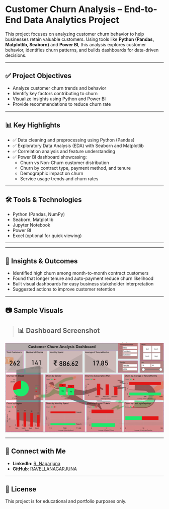 
# Customer Churn Analysis – End-to-End Data Analytics Project

This project focuses on analyzing customer churn behavior to help businesses retain valuable customers. Using tools like **Python (Pandas, Matplotlib, Seaborn)** and **Power BI**, this analysis explores customer behavior, identifies churn patterns, and builds dashboards for data-driven decisions.

---

## ✅ Project Objectives

- Analyze customer churn trends and behavior
- Identify key factors contributing to churn
- Visualize insights using Python and Power BI
- Provide recommendations to reduce churn rate

---

## 📊 Key Highlights

- ✅ Data cleaning and preprocessing using Python (Pandas)
- ✅ Exploratory Data Analysis (EDA) with Seaborn and Matplotlib
- ✅ Correlation analysis and feature understanding
- ✅ Power BI dashboard showcasing:
  - Churn vs Non-Churn customer distribution
  - Churn by contract type, payment method, and tenure
  - Demographic impact on churn
  - Service usage trends and churn rates

---

## 🛠️ Tools & Technologies

- Python (Pandas, NumPy)
- Seaborn, Matplotlib
- Jupyter Notebook
- Power BI
- Excel (optional for quick viewing)

---

---

## 📌 Insights & Outcomes

- Identified high churn among month-to-month contract customers
- Found that longer tenure and auto-payment reduce churn likelihood
- Built visual dashboards for easy business stakeholder interpretation
- Suggested actions to improve customer retention

---

## 📷 Sample Visuals

> ## 📊 Dashboard Screenshot

![Churn Dashboard](CustomerChurnData.png)



---

## 🔗 Connect with Me

- **LinkedIn**: [R. Nagarjuna](https://www.linkedin.com/in/R-Nagarjuna)
- **GitHub**: [RAVELLANAGARJUNA](https://github.com/RAVELLANAGARJUNA)

---

## 📃 License

This project is for educational and portfolio purposes only.



